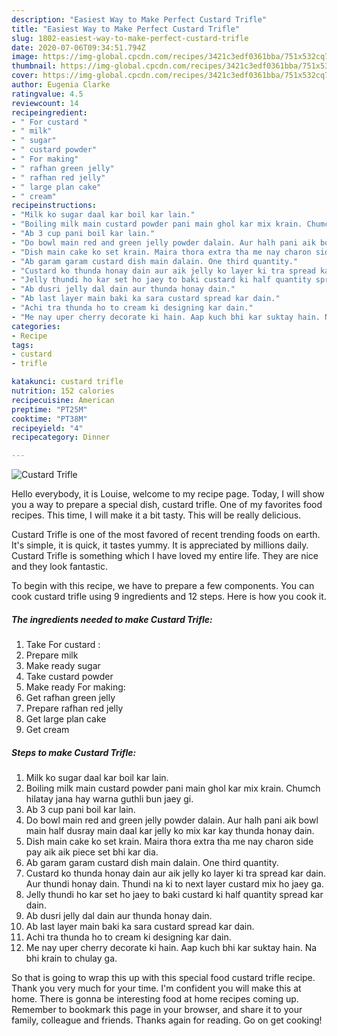 ```yaml
---
description: "Easiest Way to Make Perfect Custard Trifle"
title: "Easiest Way to Make Perfect Custard Trifle"
slug: 1802-easiest-way-to-make-perfect-custard-trifle
date: 2020-07-06T09:34:51.794Z
image: https://img-global.cpcdn.com/recipes/3421c3edf0361bba/751x532cq70/custard-trifle-recipe-main-photo.jpg
thumbnail: https://img-global.cpcdn.com/recipes/3421c3edf0361bba/751x532cq70/custard-trifle-recipe-main-photo.jpg
cover: https://img-global.cpcdn.com/recipes/3421c3edf0361bba/751x532cq70/custard-trifle-recipe-main-photo.jpg
author: Eugenia Clarke
ratingvalue: 4.5
reviewcount: 14
recipeingredient:
- " For custard "
- " milk"
- " sugar"
- " custard powder"
- " For making"
- " rafhan green jelly"
- " rafhan red jelly"
- " large plan cake"
- " cream"
recipeinstructions:
- "Milk ko sugar daal kar boil kar lain."
- "Boiling milk main custard powder pani main ghol kar mix krain. Chumch hilatay jana hay warna guthli bun jaey gi."
- "Ab 3 cup pani boil kar lain."
- "Do bowl main red and green jelly powder dalain. Aur halh pani aik bowl main half dusray main daal kar jelly ko mix kar kay thunda honay dain."
- "Dish main cake ko set krain. Maira thora extra tha me nay charon side pay aik aik piece set bhi kar dia."
- "Ab garam garam custard dish main dalain. One third quantity."
- "Custard ko thunda honay dain aur aik jelly ko layer ki tra spread kar dain. Aur thundi honay dain. Thundi na ki to next layer custard mix ho jaey ga."
- "Jelly thundi ho kar set ho jaey to baki custard ki half quantity spread kar dain."
- "Ab dusri jelly dal dain aur thunda honay dain."
- "Ab last layer main baki ka sara custard spread kar dain."
- "Achi tra thunda ho to cream ki designing kar dain."
- "Me nay uper cherry decorate ki hain. Aap kuch bhi kar suktay hain. Na bhi krain to chulay ga."
categories:
- Recipe
tags:
- custard
- trifle

katakunci: custard trifle 
nutrition: 152 calories
recipecuisine: American
preptime: "PT25M"
cooktime: "PT38M"
recipeyield: "4"
recipecategory: Dinner

---
```



![Custard Trifle](https://img-global.cpcdn.com/recipes/3421c3edf0361bba/751x532cq70/custard-trifle-recipe-main-photo.jpg)

Hello everybody, it is Louise, welcome to my recipe page. Today, I will show you a way to prepare a special dish, custard trifle. One of my favorites food recipes. This time, I will make it a bit tasty. This will be really delicious.



Custard Trifle is one of the most favored of recent trending foods on earth. It's simple, it is quick, it tastes yummy. It is appreciated by millions daily. Custard Trifle is something which I have loved my entire life. They are nice and they look fantastic.


To begin with this recipe, we have to prepare a few components. You can cook custard trifle using 9 ingredients and 12 steps. Here is how you cook it.

<!--inarticleads1-->

##### The ingredients needed to make Custard Trifle:

1. Take  For custard :
1. Prepare  milk
1. Make ready  sugar
1. Take  custard powder
1. Make ready  For making:
1. Get  rafhan green jelly
1. Prepare  rafhan red jelly
1. Get  large plan cake
1. Get  cream




<!--inarticleads2-->

##### Steps to make Custard Trifle:

1. Milk ko sugar daal kar boil kar lain.
1. Boiling milk main custard powder pani main ghol kar mix krain. Chumch hilatay jana hay warna guthli bun jaey gi.
1. Ab 3 cup pani boil kar lain.
1. Do bowl main red and green jelly powder dalain. Aur halh pani aik bowl main half dusray main daal kar jelly ko mix kar kay thunda honay dain.
1. Dish main cake ko set krain. Maira thora extra tha me nay charon side pay aik aik piece set bhi kar dia.
1. Ab garam garam custard dish main dalain. One third quantity.
1. Custard ko thunda honay dain aur aik jelly ko layer ki tra spread kar dain. Aur thundi honay dain. Thundi na ki to next layer custard mix ho jaey ga.
1. Jelly thundi ho kar set ho jaey to baki custard ki half quantity spread kar dain.
1. Ab dusri jelly dal dain aur thunda honay dain.
1. Ab last layer main baki ka sara custard spread kar dain.
1. Achi tra thunda ho to cream ki designing kar dain.
1. Me nay uper cherry decorate ki hain. Aap kuch bhi kar suktay hain. Na bhi krain to chulay ga.




So that is going to wrap this up with this special food custard trifle recipe. Thank you very much for your time. I'm confident you will make this at home. There is gonna be interesting food at home recipes coming up. Remember to bookmark this page in your browser, and share it to your family, colleague and friends. Thanks again for reading. Go on get cooking!
